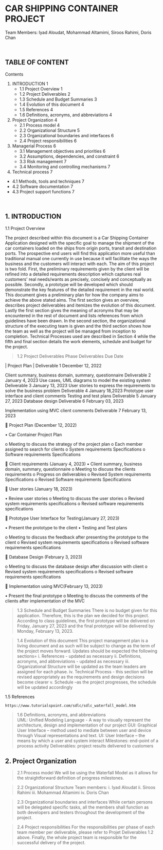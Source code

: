  # CAR SHIPPING CONTAINER PROJECT
Team Members: Iyad Aloudat, Mohammad Altamimi, Siroos Rahimi, Doris Chan
 
 
## TABLE OF CONTENT
Contents

1. INTRODUCTION	1
   - 1.1 Project Overview	1
   - 1.2 Project Deliverables	2
   - 1.3 Schedule and Budget Summaries	3
   - 1.4  Evolution of this document	4
   - 1.5  References	4 
   - 1.6 Definitions, acronyms, and abbreviations	4
2. Project Organization	4
   - 2.1  Process model	4
   - 2.2 Organizational Structure	5
   - 2.3 Organizational boundaries and interfaces	6
   - 2.4 Project responsibilities	6
3. Managerial Process	6
   - 3.1 Management objectives and priorities	6
   - 3.2 Assumptions, dependencies, and constraint	6
   - 3.3 Risk management	7
   - 3.4 Monitoring and controlling mechanisms	7
4.  Technical process	7
   - 4.1 Methods, tools and techniques	7
   - 4.2 Software documentation	7
   - 4.3 Project support functions	7


 
 
## 1. INTRODUCTION

1.1 Project Overview

The project described within this document is a Car  Shipping Container Application designed with the specific goal  to manage the shipment of the car containers loaded on the ships from origin ports, transit and destination ports. The prospective end users will find this application more useful than traditional manual one currently in use because it will facilitate the ways the business and the customers will interact with each. The aim of this project is two fold. First, the preliminary requirements given by the client will be refined into a detailed requirements description which captures real customers' real needs/wants as precisely, concisely and conceptually as possible. Secondly, a prototype will be developed which should demonstrate the key features of the detailed requirement in the real world. This document gives a preliminary plan for how the company aims to achieve the above stated aims. The first section gives an overview, describes project deliverables and itemizes the evolution of this document. Lastly the first section gives the meaning of acronyms that may be encountered in the rest of document and lists references from which guidelines have been drawn. In the second section, the organizational structure of the executing team is given and the third section shows how the team as well as the project will be managed from inception to completion. Technical Processes used are described in Section 4 while the fifth and final section details the work elements, schedule and budget for the project.
 
> 1.2 Project Deliverables
Phase	Deliverables	Due Date

| Project Plan | Deliverable 1	December 12, 2022

Client summary, business domain, summary, questionnaire
	Deliverable 2	January 4, 2023
Use cases, UML diagrams to model the existing system
	Deliverable 3	January 13, 2023
User stories to express the requirements to solve the business problem
	Deliverable 4	January 18,2023
Prototype user interface and client comments
Testing and test plans
	Deliverable 5	January 27, 2023
Database design	Deliverable 6	February 03, 2023

Implementation using MVC client comments
	Deliverable 7	February 13, 2023


	Project Plan  (December 12, 2022)

•	Car Container Project Plan

o	Meeting to discuss the strategy of the project plan
o	Each member assigned to search for clients
o	System requirements Specifications
o	Software requirements Specifications


	Client requirements (January 4, 2023)
•	Client summary, business domain, summary, questionnaire 
o	Meeting to discuss the clients requirements
o	Progress on deliverables
o	Revised System requirements Specifications
o	Revised Software requirements Specifications

	User stories (January 18, 2023)

•	Review user stories
o	Meeting to discuss the user stories
o	Revised system requirements specifications
o	Revised software requirements specifications

	Prototype User Interface for Testing(January 27, 2023)

•	Present the prototype to the client
•	Testing  and Test plans

o	Meeting to discuss the feedback after presenting the prototype to the client
o	Revised system requirements specifications
o	Revised software requirements specifications

	Database Design (February 3, 2023)

o	Meeting to discuss  the database design after discussion with client
o	Revised system requirements specifications
o	Revised software requirements specifications

	Implementation using MVC(February 13, 2023)

•	Present the final prototype 
o	Meeting to discuss the comments of the clients after implementation of the MVC 


> 1.3 Schedule and Budget Summaries
	There is no budget given for this application. Therefore, this is the plan we decided for this project. According to class guidelines, the  first prototype will be delivered on Friday, January 27, 2023 and the final prototype will be delivered by Monday,  February  13, 2023.

> 1.4  Evolution of this document
This project management plan is a living document and as such will be subject to change as the term of the project moves forward.  Updates should be expected the following sections=
i.	References  - updated as necessary
ii.	Definitions, acronyms, and abbreviations - updated as necessary
iii.	Organizational Structure will be updated as the team leaders are assigned for each phase.
iv.	Technical Process - this section will be revised appropriately as the requirements and design decisions become clearer 
v.	Schedule –as the project progresses, the schedule will be updated accordingly

1.5  References

	https://www.tutorialspoint.com/sdlc/sdlc_waterfall_model.htm
> 1.6 Definitions, acronyms, and abbreviations	
UML: Unified Modeling Language -  A way to visually represent the architecture, design and 		implementation  of our project
GUI:  Graphical User Interface – method  used to mediate between user and device through
	Visual representations and text.
UI:  User Interface – the means by which a user and system interact
Milestones:  end-point of a process activity
Deliverables: project results delivered to customers

## 2. Project Organization

> 2.1  Process model
We will be using the Waterfall Model as it allows for the straightforward definition of progress milestones.
 
> 2.2 Organizational Structure
	Team members: 
i.	Iyad Aloudat
ii.	Siroos Rahimi
iii.	Mohammad Altamimi
iv.	Doris Chan
 
	
> 2.3 Organizational boundaries and interfaces
While certain persons will be delegated specific tasks, all the members shall function as both developers and testers throughout the development of the project.

> 2.4 Project responsibilities
For the responsibilities per phase of each team member per deliverable, please refer to Projet Deliverables 1.2 above. Finally, the whole project team is responsible for the successful  delivery of the project. 



